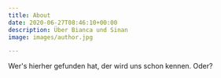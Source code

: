 ```yaml
---
title: About
date: 2020-06-27T08:46:10+00:00
description: Über Bianca und Sinan
image: images/author.jpg

---
```

Wer's hierher gefunden hat, der wird uns schon kennen. Oder?